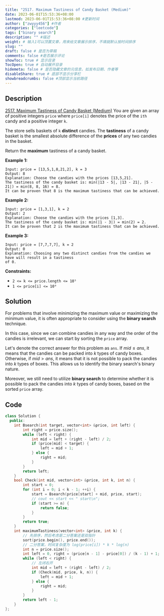 ```yaml
---
title: "2517. Maximum Tastiness of Candy Basket (Medium)"
date: 2023-06-01T15:53:36+08:00
lastmod: 2023-06-01T15:53:36+08:00 #更新时间
author: ["zwyyy456"] #作者
categories: ["leetcode"]
tags: ["binary search"]
description: "" #描述
weight: # 输入1可以顶置文章，用来给文章展示排序，不填就默认按时间排序
slug: ""
draft: false # 是否为草稿
comments: false #是否展示评论
showToc: true # 显示目录
TocOpen: true # 自动展开目录
hidemeta: false # 是否隐藏文章的元信息，如发布日期、作者等
disableShare: true # 底部不显示分享栏
showbreadcrumbs: false #顶部显示当前路径
---
```

## Description
[2517. Maximum Tastiness of Candy Basket (Medium)](https://leetcode.com/problems/maximum-tastiness-of-candy-basket/)
You are given an array of positive integers `price` where `price[i]` denotes the price of the `ith`
candy and a positive integer `k`.

The store sells baskets of `k` **distinct** candies. The **tastiness** of a candy basket is the
smallest absolute difference of the **prices** of any two candies in the basket.

Return the **maximum** tastiness of a candy basket.

**Example 1:**

```
Input: price = [13,5,1,8,21,2], k = 3
Output: 8
Explanation: Choose the candies with the prices [13,5,21].
The tastiness of the candy basket is: min(|13 - 5|, |13 - 21|, |5 - 21|) = min(8, 8, 16) = 8.
It can be proven that 8 is the maximum tastiness that can be achieved.

```

**Example 2:**

```
Input: price = [1,3,1], k = 2
Output: 2
Explanation: Choose the candies with the prices [1,3].
The tastiness of the candy basket is: min(|1 - 3|) = min(2) = 2.
It can be proven that 2 is the maximum tastiness that can be achieved.

```

**Example 3:**

```
Input: price = [7,7,7,7], k = 2
Output: 0
Explanation: Choosing any two distinct candies from the candies we have will result in a tastiness
of 0.

```

**Constraints:**

- `2 <= k <= price.length <= 10⁵`
- `1 <= price[i] <= 10⁹`


## Solution
For problems that involve minimizing the maximum value or maximizing the minimum value, it is often appropriate to consider using the **binary search** technique.

In this case, since we can combine candies in any way and the order of the candies is irrelevant, we can start by sorting the `price` array.

Let's denote the correct answer for this problem as `ans`. If $mid \leq ans$, it means that the candies can be packed into $k$ types of candy boxes. Otherwise, if $mid > ans$, it means that it is not possible to pack the candies into $k$ types of boxes. This allows us to identify the binary search's binary nature.

Moreover, we still need to utilize **binary search** to determine whether it is possible to pack the candies into $k$ types of candy boxes, based on the sorted `price` array.

## Code
```cpp
class Solution {
  public:
    int Bsearch(int target, vector<int> &price, int left) {
        int right = price.size();
        while (left < right) {
            int mid = left + (right - left) / 2;
            if (price[mid] < target) {
                left = mid + 1;
            } else {
                right = mid;
            }
        }
        return left;
    }
    bool Check(int mid, vector<int> &price, int k, int n) {
        int start = 0;
        for (int i = 0; i < k - 1; ++i) {
            start = Bsearch(price[start] + mid, price, start);
            // cout << start << " start\n";
            if (start >= n) {
                return false;
            }
        }
        return true;
    }
    int maximumTastiness(vector<int> &price, int k) {
        // 先排序，然后考虑是二分答案还是双指针
        sort(price.begin(), price.end());
        // 二分答案，时间复杂度为 log(price[i]) * k * log(n)
        int n = price.size();
        int left = 0, right = (price[n - 1] - price[0]) / (k - 1) + 1; // 先看看 k 行不行，不行就改成 2
        while (left < right) {
            // 左闭右开
            int mid = left + (right - left) / 2;
            if (Check(mid, price, k, n)) {
                left = mid + 1;
            } else {
                right = mid;
            }
        }
        return left - 1;
    }
};
```

